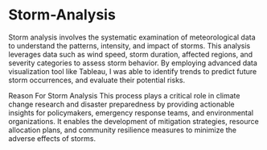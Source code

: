 # Storm-Analysis
Storm analysis involves the systematic examination of meteorological data to understand the patterns, intensity, and impact of storms. This analysis leverages data such as wind speed, storm duration, affected regions, and severity categories to assess storm behavior. By employing advanced data visualization tool like Tableau, I was able to identify trends to predict future storm occurrences, and evaluate their potential risks.

Reason For Storm Analysis
This process plays a critical role in climate change research and disaster preparedness by providing actionable insights for policymakers, emergency response teams, and environmental organizations. It enables the development of mitigation strategies, resource allocation plans, and community resilience measures to minimize the adverse effects of storms.



